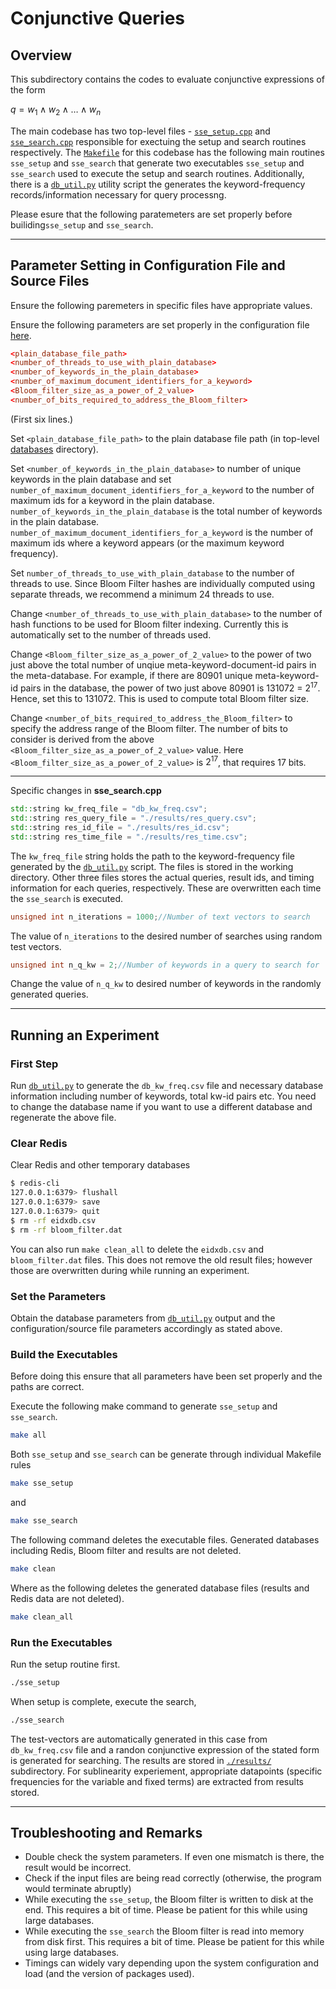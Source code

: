 # Conjunctive Queries
## Overview

This subdirectory contains the codes to evaluate conjunctive expressions of the form

$q = w_1\land w_2\land\ldots\land w_n$

The main codebase has two top-level files - [`sse_setup.cpp`](./sse_setup.cpp) and [`sse_search.cpp`](./sse_search.cpp) responsible for exectuing the setup and search routines respectively. The [`Makefile`](./Makefile) for this codebase has the following main routines `sse_setup` and `sse_search` that generate two executables `sse_setup` and `sse_search` used to execute the setup and search routines. Additionally, there is a [`db_util.py`](./db_util.py) utility script the generates the keyword-frequency records/information necessary for query processng.

Please esure that the following paratemeters are set properly before builiding`sse_setup` and `sse_search`.

---

## Parameter Setting in Configuration File and Source Files

Ensure the following paremeters in specific files have appropriate values.

Ensure the following parameters are set properly in the configuration file [here](../configuration/).

```conf
<plain_database_file_path>
<number_of_threads_to_use_with_plain_database>
<number_of_keywords_in_the_plain_database>
<number_of_maximum_document_identifiers_for_a_keyword>
<Bloom_filter_size_as_a_power_of_2_value>
<number_of_bits_required_to_address_the_Bloom_filter>
```

(First six lines.)

Set `<plain_database_file_path>` to the plain database file path (in top-level [databases](../databases/) directory).

Set `<number_of_keywords_in_the_plain_database>` to number of unique keywords in the plain database and set `number_of_maximum_document_identifiers_for_a_keyword` to the number of maximum ids for a keyword in the plain database. `number_of_keywords_in_the_plain_database` is the total number of keywords in the plain database. `number_of_maximum_document_identifiers_for_a_keyword` is the number of maximum ids where a keyword appears (or the maximum keyword frequency).

Set `number_of_threads_to_use_with_plain_database` to the number of threads to use. Since Bloom Filter hashes are individually computed using separate threads, we recommend a minimum 24 threads to use.

Change `<number_of_threads_to_use_with_plain_database>` to the number of hash functions to be used for Bloom filter indexing. Currently this is automatically set to the number of threads used.

Change `<Bloom_filter_size_as_a_power_of_2_value>` to the power of two just above the total number of unqiue meta-keyword-document-id pairs in the meta-database. For example, if there are 80901 unique meta-keyword-id pairs in the database, the power of two just above 80901 is 131072 = $2^{17}$. Hence, set this to 131072. This is used to compute total Bloom filter size.

Change `<number_of_bits_required_to_address_the_Bloom_filter>` to specify the address range of the Bloom filter. The number of bits to consider is derived from the above `<Bloom_filter_size_as_a_power_of_2_value>` value. Here `<Bloom_filter_size_as_a_power_of_2_value>` is $2^{17}$, that requires 17 bits.

---
Specific changes in **sse_search.cpp**

```C++
std::string kw_freq_file = "db_kw_freq.csv";
std::string res_query_file = "./results/res_query.csv";
std::string res_id_file = "./results/res_id.csv";
std::string res_time_file = "./results/res_time.csv";
```

The `kw_freq_file` string holds the path to the keyword-frequency file generated by the [`db_util.py`](./db_util.py) script. The files is stored in the working directory. Other three files stores the actual queries, result ids, and timing information for each queries, respectively. These are overwritten each time the `sse_search` is executed.

```C++
unsigned int n_iterations = 1000;//Number of text vectors to search
```

The value of `n_iterations` to the desired number of searches using random test vectors.

```C++
unsigned int n_q_kw = 2;//Number of keywords in a query to search for
```

Change the value of `n_q_kw` to desired number of keywords in the randomly generated queries.

---

## Running an Experiment

### First Step

Run [`db_util.py`](./db_util.py) to generate the `db_kw_freq.csv` file and necessary database information including number of keywords, total kw-id pairs etc. You need to change the database name if you want to use a different database and regenerate the above file.

### Clear Redis

Clear Redis and other temporary databases

```bash
$ redis-cli
127.0.0.1:6379> flushall
127.0.0.1:6379> save
127.0.0.1:6379> quit
$ rm -rf eidxdb.csv
$ rm -rf bloom_filter.dat
```

You can also run `make clean_all` to delete the `eidxdb.csv` and `bloom_filter.dat` files. This does not remove the old result files; however those are overwritten during while running an experiment.

### Set the Parameters

Obtain the database parameters from [`db_util.py`](./db_util.py) output and the configuration/source file parameters accordingly as stated above.

### Build the Executables

Before doing this ensure that all parameters have been set properly and the paths are correct.

Execute the following make command to generate `sse_setup` and `sse_search`.

```bash
make all
```

Both `sse_setup` and `sse_search` can be generate through individual Makefile rules

```bash
make sse_setup
```

and 

```bash
make sse_search
```

The following command deletes the executable files. Generated databases including Redis, Bloom filter and results are not deleted.

```bash
make clean 
```

Where as the following deletes the generated database files (results and Redis data are not deleted).

```bash
make clean_all
```

### Run the Executables

Run the setup routine first.

```bash
./sse_setup
```

When setup is complete, execute the search,

```bash
./sse_search
```

The test-vectors are automatically generated in this case from `db_kw_freq.csv` file and a randon conjunctive expression of the stated form is generated for searching. The results are stored in [`./results/`](./results/) subdirectory. For sublinearity experiement, appropriate datapoints (specific frequencies for the variable and fixed terms) are extracted from results stored.

---

## Troubleshooting and Remarks

- Double check the system parameters. If even one mismatch is there, the result would be incorrect.
- Check if the input files are being read correctly (otherwise, the program would terminate abruptly)
- While executing the `sse_setup`, the Bloom filter is written to disk at the end. This requires a bit of time. Please be patient for this while using large databases.
- While executing the `sse_search` the Bloom filter is read into memory from disk first. This requires a bit of time. Please be patient for this while using large databases.
- Timings can widely vary depending upon the system configuration and load (and the version of packages used).